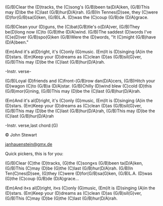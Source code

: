 (G/B)Clear the (D)tracks, the (C)song's (G/B)been ta(D/A)ken,
(G/B)This may (D)be the (C)last (G/B)hur(D/A)rah.
(G/B)In Tennes(D)see, they (C)were (D)for(G/B)sa(G)ken,
(G/B)L.A. (D)was the (C)coup (G/B)de (D/A)grace.

(G/B)Clean your (D)guns, the (C)bat(G/B)tle's o(D/A)ver,
(G/B)They be(D)long now (C)to (G/B)the (D/A)wind.
(G/B)The saddest (D)words I've (C)e(D)ver (G/B)spo(G)ken
(G/B)Were the (D)words, "It (C)might (G/B)have (D/A)been."

(Em)And it's al(D)right, it's (C)only (G)music.
(Em)It is (D)singing (A)in the (D)stars.
(Em)Keep your (D)dreams as (C)clean (D)as (G/B)sil(G)ver,
(G/B)This may (D)be the (C)last (G/B)hur(D/A)rah.

 -Instr. verse-

(G/B)Loyal (D)friends and (C)front-(G/B)row dan(D/A)cers,
(G/B)Hitch your (D)wagon (C)to (G/B)a (D/A)star.
(G/B)Chilly (D)wind blew (C)cold (D)this (G/B)mor(G)ning,
(G/B)This may (D)be the (C)last (G/B)hur(D/A)rah.

(Em)And it's al(D)right, it's (C)only (G)music,
(Em)It is (D)singing (A)in the (D)stars.
(Em)Keep your (D)dreams as (C)clean (D)as (G/B)sil(G)ver,
(G/B)This may (D)be the (C)last (G/B)hur(D/A)rah,
(G/B)This may (D)be the (C)last (G/B)hur(D/A)rah

-Instr. verse,last chord:(G)

© John Stewart

janhauenstein@gmx.de

Quick pickers, this is for you:

(G/B)Clear (C)the (D)tracks, (G)the (C)song«s (G/B)been ta(D/A)ken,
(G/B)This (C)may (D)be (G)the (C)last (G/B)hur(D/A)rah.
(G/B)In Ten(C)nes(D)see, (G)they (C)were (D)for(G/B)sa(G)ken,
(G/B)L.A. (D)was (G)the (C)coup (G/B)de (D/A)grace...

(Em)And it«s al(D)right, it«s (C)only (G)music,
(Em)It is (D)singing (A)in the (D)stars.
(Em)Keep your (D)dreams as (C)clean (D)as (G/B)sil(G)ver,
(G/B)This (C)may (D)be (G)the (C)last (G/B)hur(D/A)rah.
